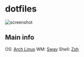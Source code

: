 # dotfiles

![screenshot](https://i.imgur.com/j5ayY79.png)

## Main info

OS: [Arch Linux](https://archlinux.org)
WM: [Sway](https://swaywm.org)
Shell: [Zsh](https://www.zsh.org/)

